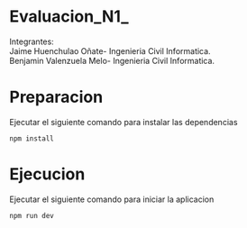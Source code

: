 # Evaluacion_N1_
Integrantes:<br>
Jaime Huenchulao Oñate- Ingenieria Civil Informatica.<br>
Benjamin Valenzuela Melo- Ingenieria Civil Informatica.

# Preparacion
Ejecutar el siguiente comando para instalar las dependencias
```
npm install
```


# Ejecucion
Ejecutar el siguiente comando para iniciar la aplicacion
```
npm run dev
```
